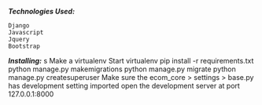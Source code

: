 ***Technologies Used:***

    Django
    Javascript
    Jquery
    Bootstrap


***Installing:***
s
    Make a virtualenv
    Start virtualenv
    pip install -r requirements.txt
    python manage.py makemigrations
    python manage.py migrate
    python manage.py createsuperuser
    Make sure the ecom_core > settings > base.py has development setting imported
    open the development server at port 127.0.0.1:8000

